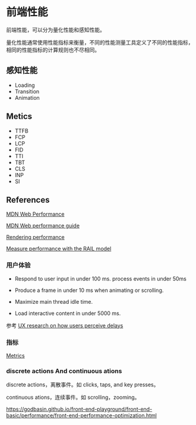 # 前端性能

前端性能，可以分为量化性能和感知性能。

量化性能通常使用性能指标来衡量，不同的性能测量工具定义了不同的性能指标，相同的性能指标的计算规则也不尽相同。

## 感知性能

* Loading
* Transition
* Animation

## Metics

* TTFB
* FCP
* LCP
* FID
* TTI
* TBT
* CLS
* INP
* SI

## References

[MDN Web Performance](https://developer.mozilla.org/en-US/docs/Web/Performance)

[MDN Web performance guide](https://developer.mozilla.org/en-US/docs/Learn/Performance)

[Rendering performance](https://web.dev/articles/rendering-performance)

[Measure performance with the RAIL model](https://web.dev/articles/rail)

### 用户体验

* Respond to user input in under 100 ms. process events in under 50ms

* Produce a frame in under 10 ms when animating or scrolling.

* Maximize main thread idle time.

* Load interactive content in under 5000 ms.

参考 [UX research on how users perceive delays](https://www.nngroup.com/articles/response-times-3-important-limits/)

### 指标

[Metrics](https://web.dev/explore/metrics)

### discrete actions And continuous ations

discrete actions，离散事件。如 clicks, taps, and key presses。

continuous ations，连续事件。如 scrolling，zooming。


https://godbasin.github.io/front-end-playground/front-end-basic/performance/front-end-performance-optimization.html